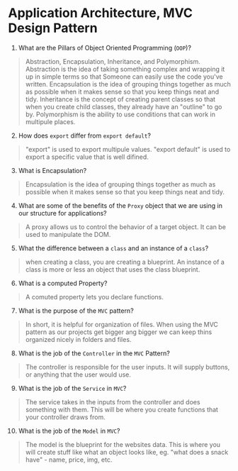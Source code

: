 # Application Architecture, MVC Design Pattern
01. What are the Pillars of Object Oriented Programming (`OOP`)?
  
  > Abstraction, Encapsulation, Inheritance, and Polymorphism. Abstraction is the idea of taking something complex and wrapping it up in simple terms so that Someone can easily use the code you've written. Encapsulation is the idea of grouping things together as much as possible when it makes sense so that you keep things neat and tidy. Inheritance is the concept of creating parent classes so that when you create child classes, they already have an "outline" to go by. Polymorphism is the ability to use conditions that can work in multipule places.

02. How does `export` differ from `export default`?
  
  > "export" is used to export multipule values. "export default" is used to export a specific value that is well difined.

03. What is Encapsulation?
  
  > Encapsulation is the idea of grouping things together as much as possible when it makes sense so that you keep things neat and tidy.

04. What are some of the benefits of the `Proxy` object that we are using in our structure for applications?
  
  > A proxy allows us to control the behavior of a target object. It can be used to manipulate the DOM.

05. What the difference between a `class` and an instance of a `class`?
  
  > when creating a class, you are creating a blueprint. An instance of a class is more or less an object that uses the class blueprint. 

06. What is a computed Property?
  
  > A comuted property lets you declare functions.

07. What is the purpose of the `MVC` pattern?
  
  > In short, it is helpful for organization of files. When using the MVC pattern as our projects get bigger ang bigger we can keep thins organized nicely in folders and files. 

08. What is the job of the `Controller` in the `MVC` Pattern?
  
  > The controller is responsible for the user inputs. It will supply buttons, or anything that the user would use.

09. What is the job of the `Service` in `MVC`?
  
  > The service takes in the inputs from the controller and does something with them. This will be where you create functions that your controller draws from.

10. What is the job of the `Model` in `MVC`?
  
  > The model is the blueprint for the websites data. This is where you will create stuff like what an object looks like, eg. "what does a snack have" - name, price, img, etc.
